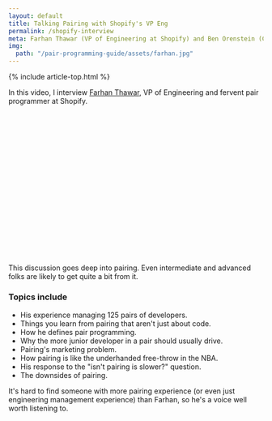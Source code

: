 ```yaml
---
layout: default
title: Talking Pairing with Shopify's VP Eng
permalink: /shopify-interview
meta: Farhan Thawar (VP of Engineering at Shopify) and Ben Orenstein (CEO of Tuple) address common objections to pair programming, how to be a great pair, whether pairing obviates code review, introducing the practice to new teams, and how Shopify is continuing its pairing culture in a digital-first world.
img:
  path: "/pair-programming-guide/assets/farhan.jpg"
---
```


{% include article-top.html %}

In this video, I interview [Farhan Thawar](https://twitter.com/fnthawar), VP of Engineering and fervent pair programmer at Shopify.

<script src="https://fast.wistia.com/embed/medias/qzju5kfabz.jsonp" async></script><script src="https://fast.wistia.com/assets/external/E-v1.js" async></script><div class="wistia_responsive_padding" style="padding:56.25% 0 0 0;position:relative;"><div class="wistia_responsive_wrapper" style="height:100%;left:0;position:absolute;top:0;width:100%;"><div class="wistia_embed wistia_async_qzju5kfabz videoFoam=true" style="height:100%;position:relative;width:100%"><div class="wistia_swatch" style="height:100%;left:0;opacity:0;overflow:hidden;position:absolute;top:0;transition:opacity 200ms;width:100%;"><img src="https://fast.wistia.com/embed/medias/qzju5kfabz/swatch" style="filter:blur(5px);height:100%;object-fit:contain;width:100%;" alt="" aria-hidden="true" onload="this.parentNode.style.opacity=1;" /></div></div></div></div>

This discussion goes deep into pairing. Even intermediate and advanced folks are likely to get quite a bit from it.

### Topics include

* His experience managing 125 pairs of developers.
* Things you learn from pairing that aren't just about code.
* How he defines pair programming.
* Why the more junior developer in a pair should usually drive.
* Pairing's marketing problem. 
* How pairing is like the underhanded free-throw in the NBA. 
* His response to the "isn't pairing is slower?" question.
* The downsides of pairing.

It's hard to find someone with more pairing experience (or even just engineering management experience) than Farhan, so he's a voice well worth listening to.
